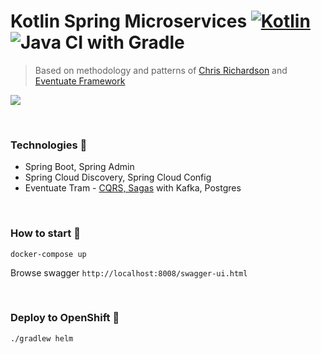 # Kotlin Spring Microservices [![Kotlin](https://img.shields.io/badge/Kotlin-1.3.72-orange.svg) ](https://kotlinlang.org/) ![Java CI with Gradle](https://github.com/ElinaValieva/spring-microservices/workflows/Java%20CI%20with%20Gradle/badge.svg)
> Based on methodology and patterns of [Chris Richardson](https://github.com/cer) and [Eventuate Framework](https://github.com/eventuate-tram/eventuate-tram-core)

![](https://github.com/ElinaValieva/spring-microservices/blob/master/schema.png)

&nbsp;

### Technologies 🚩
- Spring Boot, Spring Admin
- Spring Cloud Discovery, Spring Cloud Config
- Eventuate Tram - [CQRS, Sagas](https://eventuate.io/abouteventuatetram.html) with Kafka, Postgres

&nbsp;

### How to start 🐳
```shell script
docker-compose up
```
Browse swagger `http://localhost:8008/swagger-ui.html`

&nbsp;

### Deploy to OpenShift 🚩
```shell script
./gradlew helm
```

